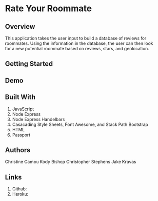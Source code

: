 # Rate Your Roommate 

## Overview 
This application takes the user input to build a database of reviews for roommates. Using the information in the database, the user can then look for a new potential roommate based on reviews, stars, and geolocation. 

## Getting Started 

## Demo 

## Built With 
1. JavaScript
2. Node Express 
3. Node Express Handelbars  
4. Casacading Style Sheets, Font Awesome, and Stack Path Bootstrap
5. HTML 
6. Passport

## Authors 
Christine Camou
Kody Bishop
Christopher Stephens 
Jake Kravas 

## Links 
1. Github: 
2. Heroku: 
